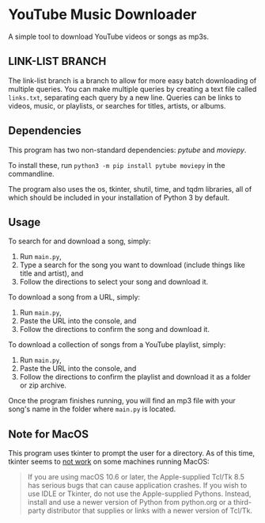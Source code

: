 # YouTube Music Downloader
A simple tool to download YouTube videos or songs as mp3s.

## LINK-LIST BRANCH
The link-list branch is a branch to allow for more easy batch downloading of multiple queries. You can make multiple queries by creating a text file called `links.txt`, separating each query by a new line. Queries can be links to videos, music, or playlists, or searches for titles, artists, or albums.

## Dependencies
This program has two non-standard dependencies: *pytube* and *moviepy*. 

To install these, run `python3 -m pip install pytube moviepy` in the commandline.

The program also uses the os, tkinter, shutil, time, and tqdm libraries, all of which should be included in your installation of Python 3 by default.
## Usage
To search for and download a song, simply:
1) Run `main.py`,
2) Type a search for the song you want to download (include things like title and artist), and
3) Follow the directions to select your song and download it.

To download a song from a URL, simply:
1) Run `main.py`,
2) Paste the URL into the console, and
3) Follow the directions to confirm the song and download it.

To download a collection of songs from a YouTube playlist, simply:
1) Run `main.py`,
2) Paste the URL into the console, and
3) Follow the directions to confirm the playlist and download it as a folder or zip archive.

Once the program finishes running, you will find an mp3 file with your song's name in the folder where `main.py` is located.
## Note for MacOS
This program uses tkinter to prompt the user for a directory. As of this time, tkinter seems to [not work](https://www.python.org/download/mac/tcltk/#built-in-8-6-8) on some machines running MacOS:
> If you are using macOS 10.6 or later, the Apple-supplied Tcl/Tk 8.5 has serious bugs that can cause application crashes. If you wish to use IDLE or Tkinter, do not use the Apple-supplied Pythons. Instead, install and use a newer version of Python from python.org or a third-party distributor that supplies or links with a newer version of Tcl/Tk.
